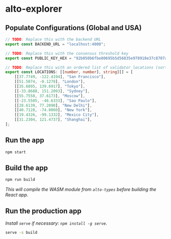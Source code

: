 # alto-explorer

## Populate Configurations (Global and USA)

```typescript
// TODO: Replace this with the backend URL
export const BACKEND_URL = "localhost:4000";

// TODO: Replace this with the consensus threshold key
export const PUBLIC_KEY_HEX = "92b050b6fbe80695b5d56835e978918e37c8707a7fad09a01ae782d4c3170c9baa4c2c196b36eac6b78ceb210b287aeb0727ef1c60e48042142f7bcc8b6382305cd50c5a4542c44ec72a4de6640c194f8ef36bea1dbed168ab6fd8681d910d55";

// TODO: Replace this with an ordered list of validator locations (sorted by validator public key)
export const LOCATIONS: [[number, number], string][] = [
    [[37.7749, -122.4194], "San Francisco"],
    [[51.5074, -0.1278], "London"],
    [[35.6895, 139.6917], "Tokyo"],
    [[-33.8688, 151.2093], "Sydney"],
    [[55.7558, 37.6173], "Moscow"],
    [[-23.5505, -46.6333], "Sao Paulo"],
    [[28.6139, 77.2090], "New Delhi"],
    [[40.7128, -74.0060], "New York"],
    [[19.4326, -99.1332], "Mexico City"],
    [[31.2304, 121.4737], "Shanghai"],
];
```

## Run the app

```bash
npm start
```

## Build the app

```bash
npm run build
```

_This will compile the WASM module from `alto-types` before building the React app._

## Run the production app

_Install `serve` if necessary: `npm install -g serve`._

```bash
serve -s build
```